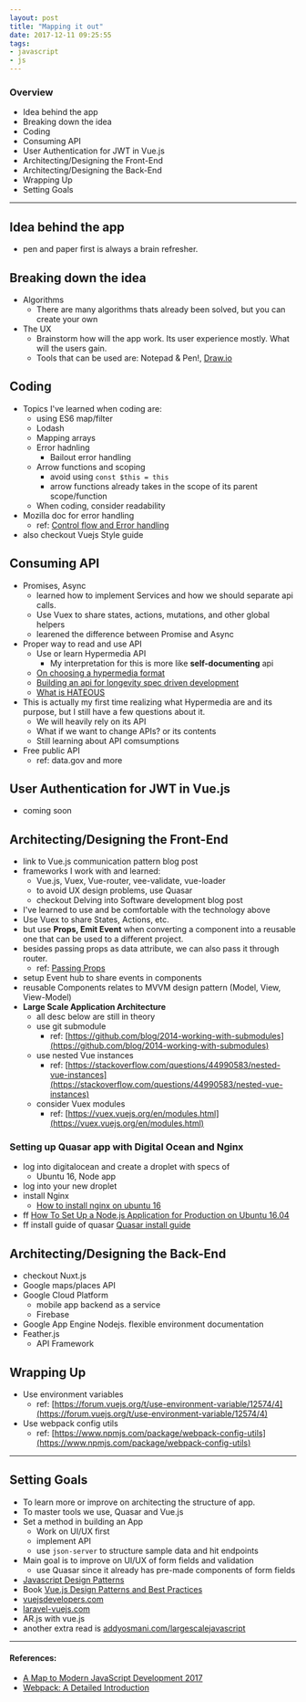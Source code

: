 ```yaml
---
layout: post
title: "Mapping it out"
date: 2017-12-11 09:25:55
tags:
- javascript
- js
---
```


### Overview

- Idea behind the app
- Breaking down the idea
- Coding
- Consuming API
- User Authentication for JWT in Vue.js
- Architecting/Designing the Front-End
- Architecting/Designing the Back-End
- Wrapping Up
- Setting Goals

-----

## Idea behind the app
- pen and paper first is always a brain refresher.

## Breaking down the idea
- Algorithms
  - There are many algorithms thats already been solved, but you can create your own
- The UX
  - Brainstorm how will the app work. Its user experience mostly. What will the users gain.
  - Tools that can be used are: Notepad & Pen!, [Draw.io](http://draw.io)

## Coding
- Topics I've learned when coding are:
  - using ES6 map/filter
  - Lodash
  - Mapping arrays
  - Error hadnling
    - Bailout error handling
  - Arrow functions and scoping
    - avoid using `const $this = this`
    - arrow functions already takes in the scope of its parent scope/function
  - When coding, consider readability
- Mozilla doc for error handling
  - ref: [Control flow and Error handling](https://developer.mozilla.org/en-US/docs/Web/JavaScript/Guide/Control_flow_and_error_handling)
- also checkout Vuejs Style guide

## Consuming API
- Promises, Async
  - learned how to implement Services and how we should separate api calls.
  - Use Vuex to share states, actions, mutations, and other global helpers
  - learened the difference between Promise and Async
- Proper way to read and use API
  - Use or learn Hypermedia API
    - My interpretation for this is more like **self-documenting** api
  - [On choosing a hypermedia format](https://sookocheff.com/post/api/on-choosing-a-hypermedia-format)
  - [Building an api for longevity spec driven development](https://www.nginx.com/blog/building-api-for-longevity-spec-driven-development)
  - [What is HATEOUS](https://www.recaffeinate.com/post/what-is-hateous)
- This is actually my first time realizing what Hypermedia are and its purpose, but I still have a few questions about it.
  - We will heavily rely on its API
  - What if we want to change APIs? or its contents
  - Still learning about API comsumptions
- Free public API
  - ref: data.gov and more


## User Authentication for JWT in Vue.js
- coming soon


## Architecting/Designing the Front-End
- link to Vue.js communication pattern blog post
- frameworks I work with and learned:
  - Vue.js, Vuex, Vue-router, vee-validate, vue-loader
  - to avoid UX design problems, use Quasar
  - checkout Delving into Software development blog post
- I've learned to use and be comfortable with the technology above
- Use Vuex to share States, Actions, etc.
- but use **Props, Emit Event** when converting a component into a reusable one that can be used to a different project.
- besides passing props as data attribute, we can also pass it through router.
  - ref: [Passing Props](https://router.vuejs.org/en/essentials/passing-props.html)
- setup Event hub to share events in components
- reusable Components relates to MVVM design pattern (Model, View, View-Model)
- **Large Scale Application Architecture**
  - all desc below are still in theory
  - use git submodule
    - ref: [https://github.com/blog/2014-working-with-submodules](https://github.com/blog/2014-working-with-submodules)
  - use nested Vue instances
    - ref: [https://stackoverflow.com/questions/44990583/nested-vue-instances](https://stackoverflow.com/questions/44990583/nested-vue-instances)
  - consider Vuex modules
    - ref: [https://vuex.vuejs.org/en/modules.html](https://vuex.vuejs.org/en/modules.html)

### Setting up Quasar app with Digital Ocean and Nginx
- log into digitalocean and create a droplet with specs of
  - Ubuntu 16, Node app
- log into your new droplet
- install Nginx
  - [How to install nginx on ubuntu 16](https://www.digitalocean.com/community/tutorials/how-to-install-nginx-on-ubuntu-16-04)
- ff [How To Set Up a Node.js Application for Production on Ubuntu 16.04](https://www.digitalocean.com/community/tutorials/how-to-set-up-a-node-js-application-for-production-on-ubuntu-16-04)
- ff install guide of quasar
  [Quasar install guide](http://quasar-framework.org/guide/)

## Architecting/Designing the Back-End
- checkout Nuxt.js
- Google maps/places API
- Google Cloud Platform
  - mobile app backend as a service
  - Firebase
- Google App Engine Nodejs. flexible environment documentation
- Feather.js
  - API Framework


## Wrapping Up
- Use environment variables
  - ref: [https://forum.vuejs.org/t/use-environment-variable/12574/4](https://forum.vuejs.org/t/use-environment-variable/12574/4)
- Use webpack config utils
  - ref: [https://www.npmjs.com/package/webpack-config-utils](https://www.npmjs.com/package/webpack-config-utils)

-----

## Setting Goals

- To learn more or improve on architecting the structure of app.
- To master tools we use, Quasar and Vue.js
- Set a method in building an App
  - Work on UI/UX first
  - implement API
  - use `json-server` to structure sample data and hit endpoints
- Main goal is to improve on UI/UX of form fields and validation
  - use Quasar since it already has pre-made components of form fields
- [Javascript Design Patterns](https://seesparkbox.com/foundry/javascript_design_patterns)
- Book [Vue.js Design Patterns and Best Practices](https://www.packtpub.com/web-development/vuejs-design-patterns-and-best-practices)
- [vuejsdevelopers.com](vuejsdevelopers.com)
- [laravel-vuejs.com](laravel-vuejs.com)
- AR.js with vue.js
- another extra read is [addyosmani.com/largescalejavascript](addyosmani.com/largescalejavascript)

-----

#### References:

- [A Map to Modern JavaScript Development 2017](https://hackernoon.com/a-map-to-modern-javascript-development-2017-16d9eb86309c)
- [Webpack: A Detailed Introduction](https://www.smashingmagazine.com/2017/02/a-detailed-introduction-to-webpack/)
